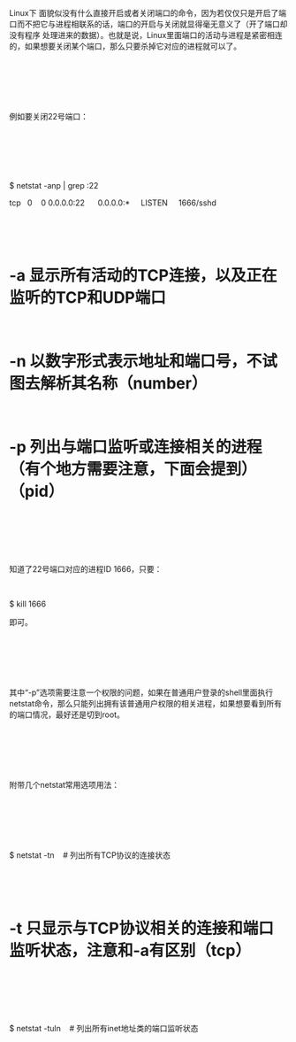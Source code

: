 Linux下 面貌似没有什么直接开启或者关闭端口的命令，因为若仅仅只是开启了端口而不把它与进程相联系的话，端口的开启与关闭就显得毫无意义了（开了端口却没有程序 处理进来的数据）。也就是说，Linux里面端口的活动与进程是紧密相连的，如果想要关闭某个端口，那么只要杀掉它对应的进程就可以了。

 

 

 

例如要关闭22号端口：

 

 

 

$ netstat -anp | grep :22

tcp   0    0 0.0.0.0:22      0.0.0.0:*     LISTEN     1666/sshd

 

 

# -a 显示所有活动的TCP连接，以及正在监听的TCP和UDP端口

 

# -n 以数字形式表示地址和端口号，不试图去解析其名称（number）

 

# -p 列出与端口监听或连接相关的进程（有个地方需要注意，下面会提到）（pid）

 

 

 

知道了22号端口对应的进程ID 1666，只要：

 

$ kill 1666

即可。

 

 

 

其中“-p”选项需要注意一个权限的问题，如果在普通用户登录的shell里面执行netstat命令，那么只能列出拥有该普通用户权限的相关进程，如果想要看到所有的端口情况，最好还是切到root。

 

 

 

附带几个netstat常用选项用法：

 

 

 

$ netstat -tn    # 列出所有TCP协议的连接状态

 

 

# -t 只显示与TCP协议相关的连接和端口监听状态，注意和-a有区别（tcp）

 

 

 

$ netstat -tuln    # 列出所有inet地址类的端口监听状态